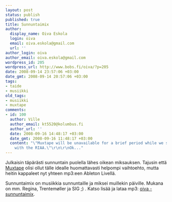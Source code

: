 ```yaml
---
layout: post
status: publish
published: true
title: Sunnuntaimix
author:
  display_name: Oiva Eskola
  login: oiva
  email: oiva.eskola@gmail.com
  url: ''
author_login: oiva
author_email: oiva.eskola@gmail.com
wordpress_id: 205
wordpress_url: http://www.bobs.fi/oiva/?p=205
date: 2008-09-14 23:57:06 +03:00
date_gmt: 2008-09-14 20:57:06 +03:00
tags:
- taide
- musiikki
old_tags:
- musiikki
- muxtape
comments:
- id: 100
  author: Ville
  author_email: kt5520@kolumbus.fi
  author_url: ''
  date: 2008-09-16 14:48:17 +03:00
  date_gmt: 2008-09-16 11:48:17 +03:00
  content: "\"Muxtape will be unavailable for a brief period while we sort out a problem
    with the RIAA.\"\r\n\r\nOk..."
---
```

<p>Julkaisin täpärästi sunnuntain puolella lähes oikean miksauksen. Tajusin että <a title="Wikipedia: Muxtape" href="http://en.wikipedia.org/wiki/Muxtape">Muxtape</a> olisi ollut tälle idealle huomattavasti helpompi vaihtoehto, mutta heitin kappaleet nyt yhteen mp3:een Ableton Livellä.</p>
<p>Sunnuntaimix on musiikkia sunnuntaille ja miksei muillekin päiville. Mukana on mm. Regina, Trentem&oslash;ller ja SIG ;) . Katso lisää ja lataa mp3: <a title="oiva - sunnuntaimix" href="http://www.bobs.fi/oiva/sunnuntaimix/">oiva - sunnuntaimix</a>.</p>
